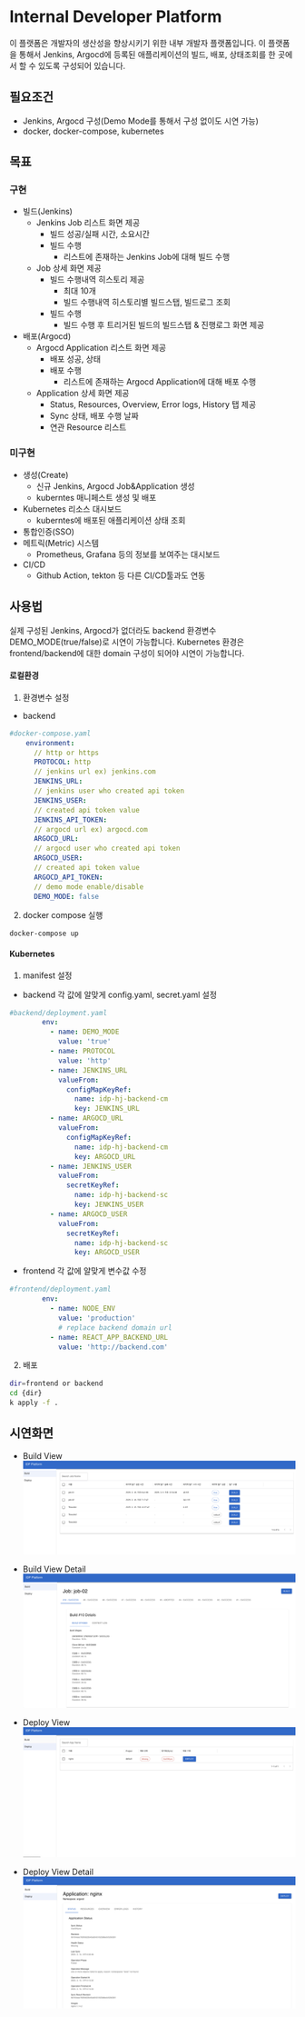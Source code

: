 # Internal Developer Platform

이 플랫폼은 개발자의 생산성을 향상시키기 위한 내부 개발자 플랫폼입니다. 이 플랫폼을 통해서 Jenkins, Argocd에 등록된 애플리케이션의 빌드, 배포, 상태조회를 한 곳에서 할 수 있도록 구성되어 있습니다.

## 필요조건
* Jenkins, Argocd 구성(Demo Mode를 통해서 구성 없이도 시연 가능)
* docker, docker-compose, kubernetes

## 목표
### 구현
* 빌드(Jenkins)
  * Jenkins Job 리스트 화면 제공
    * 빌드 성공/실패 시간, 소요시간
    * 빌드 수행
      * 리스트에 존재하는 Jenkins Job에 대해 빌드 수행
  * Job 상세 화면 제공
    * 빌드 수행내역 히스토리 제공
      * 최대 10개
      * 빌드 수행내역 히스토리별 빌드스탭, 빌드로그 조회
    * 빌드 수행
      * 빌드 수행 후 트리거된 빌드의 빌드스탭 & 진행로그 화면 제공
* 배포(Argocd)
  * Argocd Application 리스트 화면 제공
    * 배포 성공, 상태
    * 배포 수행
      * 리스트에 존재하는 Argocd Application에 대해 배포 수행
  * Application 상세 화면 제공
    * Status, Resources, Overview, Error logs, History 탭 제공
    * Sync 상태, 배포 수행 날짜
    * 연관 Resource 리스트

### 미구현
* 생성(Create)
  * 신규 Jenkins, Argocd Job&Application 생성
  * kuberntes 매니페스트 생성 및 배포
* Kubernetes 리소스 대시보드
  * kuberntes에 배포된 애플리케이션 상태 조회
* 통합인증(SSO)
* 메트릭(Metric) 시스템
  * Prometheus, Grafana 등의 정보를 보여주는 대시보드
* CI/CD
  * Github Action, tekton 등 다른 CI/CD툴과도 연동


## 사용법
실제 구성된 Jenkins, Argocd가 없더라도 backend 환경변수 DEMO_MODE(true/false)로 시연이 가능합니다.
Kubernetes 환경은 frontend/backend에 대한 domain 구성이 되어야 시연이 가능합니다.

#### 로컬환경
1. 환경변수 설정
* backend
```yaml
#docker-compose.yaml
    environment:
      // http or https
      PROTOCOL: http
      // jenkins url ex) jenkins.com
      JENKINS_URL:
      // jenkins user who created api token
      JENKINS_USER:
      // created api token value
      JENKINS_API_TOKEN:
      // argocd url ex) argocd.com
      ARGOCD_URL:
      // argocd user who created api token
      ARGOCD_USER:
      // created api token value
      ARGOCD_API_TOKEN:
      // demo mode enable/disable
      DEMO_MODE: false
```

2. docker compose 실행
```bash
docker-compose up 
```

#### Kubernetes
1. manifest 설정
* backend
각 값에 알맞게 config.yaml, secret.yaml 설정
```yaml
#backend/deployment.yaml
        env:
          - name: DEMO_MODE
            value: 'true'
          - name: PROTOCOL
            value: 'http'
          - name: JENKINS_URL
            valueFrom:
              configMapKeyRef:
                name: idp-hj-backend-cm
                key: JENKINS_URL
          - name: ARGOCD_URL
            valueFrom:
              configMapKeyRef:
                name: idp-hj-backend-cm
                key: ARGOCD_URL
          - name: JENKINS_USER
            valueFrom:
              secretKeyRef:
                name: idp-hj-backend-sc
                key: JENKINS_USER
          - name: ARGOCD_USER
            valueFrom:
              secretKeyRef:
                name: idp-hj-backend-sc
                key: ARGOCD_USER
```
* frontend
각 값에 알맞게 변수값 수정
```yaml
#frontend/deployment.yaml
        env:
          - name: NODE_ENV
            value: 'production'
            # replace backend domain url
          - name: REACT_APP_BACKEND_URL
            value: 'http://backend.com'

```

2. 배포
```bash
dir=frontend or backend
cd {dir}
k apply -f .
```

## 시연화면

* Build View
![build](./images/idp-01.jpg "Build View 페이지")

* Build View Detail
![build](./images/idp-02.jpg "Build View Detail 페이지")

* Deploy View
![deploy](./images/idp-03.jpg "Deploy View 페이지")

* Deploy View Detail
![deploy](./images/idp-04.jpg "Deploy View Detail 페이지")